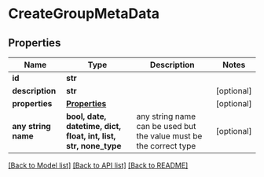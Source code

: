 # CreateGroupMetaData



## Properties
Name | Type | Description | Notes
------------ | ------------- | ------------- | -------------
**id** | **str** |  | 
**description** | **str** |  | [optional] 
**properties** | [**Properties**](Properties.md) |  | [optional] 
**any string name** | **bool, date, datetime, dict, float, int, list, str, none_type** | any string name can be used but the value must be the correct type | [optional]

[[Back to Model list]](../README.md#documentation-for-models) [[Back to API list]](../README.md#documentation-for-api-endpoints) [[Back to README]](../README.md)


